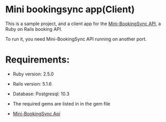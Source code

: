 # Mini bookingsync app(Client)
This is a sample project, and a client app for the [Mini-BookingSync API](https://github.com/szeplakib/mini_bookingsync_app-API-), a Ruby on Rails booking API.

To run it, you need Mini-BookingSync API running on another port.

# Requirements:
* Ruby version: 2.5.0

* Rails version: 5.1.6

* Database: Postgresql: 10.3

* The required gems are listed in in the gem file

* [Mini-BookingSync Api](https://github.com/szeplakib/mini_bookingsync_app-API-)
